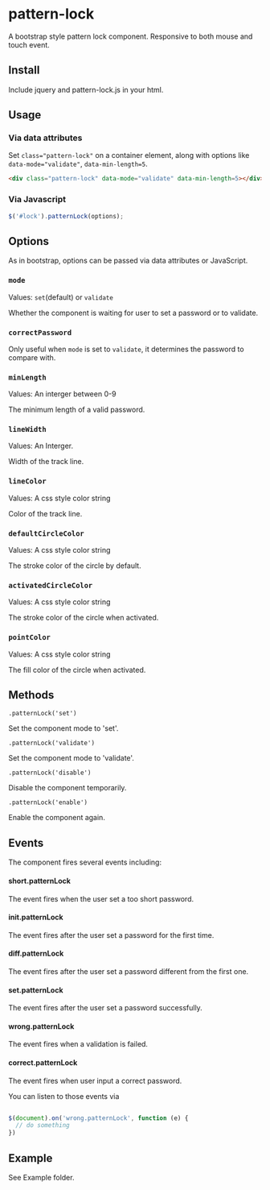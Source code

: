 # pattern-lock

A bootstrap style pattern lock component. Responsive to both mouse and touch event.

## Install

Include jquery and pattern-lock.js in your html.

## Usage

### Via data attributes

Set `class="pattern-lock"` on a container element, along with options like `data-mode="validate"`, `data-min-length=5`.

```HTML
<div class="pattern-lock" data-mode="validate" data-min-length=5></div>
```

### Via Javascript

``` javascript
$('#lock').patternLock(options);
```

## Options

As in bootstrap, options can be passed via data attributes or JavaScript.

### `mode`

Values: `set`(default) or `validate`

Whether the component is waiting for user to set a password or to validate.

### `correctPassword`

Only useful when `mode` is set to `validate`, it determines the password to compare with.

### `minLength`

Values: An interger between 0-9

The minimum length of a valid password.

### `lineWidth`

Values: An Interger.

Width of the track line.

### `lineColor`

Values: A css style color string

Color of the track line.

### `defaultCircleColor`

Values: A css style color string

The stroke color of the circle by default.

### `activatedCircleColor`

Values: A css style color string

The stroke color of the circle when activated.

### `pointColor`

Values: A css style color string

The fill color of the circle when activated.

## Methods

`.patternLock('set')`

Set the component mode to 'set'.

`.patternLock('validate')`

Set the component mode to 'validate'.

`.patternLock('disable')`

Disable the component temporarily.

`.patternLock('enable')`

Enable the component again.

## Events

The component fires several events including:

#### short.patternLock

The event fires when the user set a too short password.

#### init.patternLock

The event fires after the user set a password for the first time.

#### diff.patternLock

The event fires after the user set a password different from the first one.

#### set.patternLock

The event fires after the user set a password successfully.

#### wrong.patternLock

The event fires when a validation is failed.

#### correct.patternLock

The event fires when user input a correct password.

You can listen to those events via
```javascript

$(document).on('wrong.patternLock', function (e) {
  // do something
})

```

## Example

See Example folder.



